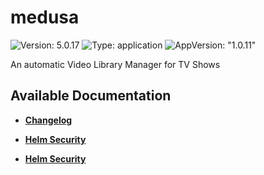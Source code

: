 # medusa

![Version: 5.0.17](https://img.shields.io/badge/Version-5.0.17-informational?style=flat-square) ![Type: application](https://img.shields.io/badge/Type-application-informational?style=flat-square) ![AppVersion: "1.0.11"](https://img.shields.io/badge/AppVersion-"1.0.11"-informational?style=flat-square)

An automatic Video Library Manager for TV Shows

## Available Documentation

- [**Changelog**](CHANGELOG)

- [**Helm Security**](container-security)

- [**Helm Security**](helm-security)

